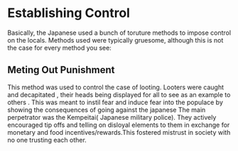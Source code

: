 # Establishing Control

Basically, the Japanese used a bunch of toruture methods to impose control on the locals. Methods used were typically gruesome, although this is not the case for every method you see:

## Meting Out Punishment

This method was used to control the case of looting. Looters were caught and decapitated , their heads being displayed for all to see as an example to others . This was meant to instil fear and induce fear into the populace by showing the consequences of going against the japanese
The main perpetrator was the Kempeitai( Japanese military police). They actively encouraged tip offs and telling on disloyal elements to them in exchange for monetary and food incentives/rewards.This fostered mistrust in society with no one trusting each other.